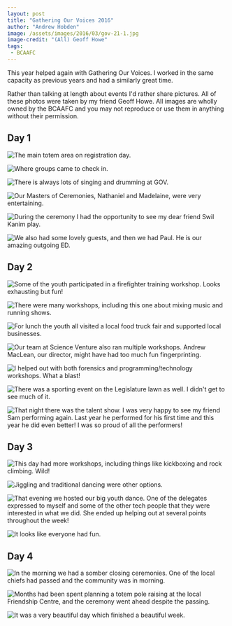 ```yaml
---
layout: post
title: "Gathering Our Voices 2016"
author: "Andrew Hobden"
image: /assets/images/2016/03/gov-21-1.jpg
image-credit: "(All) Geoff Howe"
tags:
 - BCAAFC
---
```


This year helped again with Gathering Our Voices. I worked in the same capacity as previous years and had a similarly great time.

Rather than talking at length about events I'd rather share pictures. All of these photos were taken by my friend Geoff Howe. All images are wholly owned by the BCAAFC and you may not reproduce or use them in anything without their permission.


## Day 1

![The main totem area on registration day.](/assets/images/2016/03/gov-21-2.jpg)

![Where groups came to check in.](/assets/images/2016/03/gov-21-3.jpg)

![There is always lots of singing and drumming at GOV.](/assets/images/2016/03/gov-21-4.jpg)

![Our Masters of Ceremonies, Nathaniel and Madelaine, were very entertaining.](/assets/images/2016/03/gov-21-5.jpg)

![During the ceremony I had the opportunity to see my dear friend Swil Kanim play.](/assets/images/2016/03/gov-21-6.jpg)

![We also had some lovely guests, and then we had Paul. He is our amazing outgoing ED.](/assets/images/2016/03/gov-21-7.jpg)

## Day 2

![Some of the youth participated in a firefighter training workshop. Looks exhausting but fun!](/assets/images/2016/03/gov-22-1.jpg)

![There were many workshops, including this one about mixing music and running shows.](/assets/images/2016/03/gov-22-2.jpg)

![For lunch the youth all visited a local food truck fair and supported local businesses.](/assets/images/2016/03/gov-22-3.jpg)

![Our team at Science Venture also ran multiple workshops. Andrew MacLean, our director, might have had too much fun fingerprinting.](/assets/images/2016/03/gov-22-4.jpg)

![I helped out with both forensics and programming/technology workshops. What a blast!](/assets/images/2016/03/gov-22-5.jpg)

![There was a sporting event on the Legislature lawn as well. I didn't get to see much of it.](/assets/images/2016/03/gov-22-6.jpg)

![That night there was the talent show. I was very happy to see my friend Sam performing again. Last year he performed for his first time and this year he did even better! I was so proud of all the performers!](/assets/images/2016/03/gov-22-7.jpg)


## Day 3

![This day had more workshops, including things like kickboxing and rock climbing. Wild!](/assets/images/2016/03/gov-23-1.jpg)

![Jiggling and traditional dancing were other options.](/assets/images/2016/03/gov-23-2.jpg)

![That evening we hosted our big youth dance. One of the delegates expressed to myself and some of the other tech people that they were interested in what we did. She ended up helping out at several points throughout the week!](/assets/images/2016/03/gov-23-3.jpg)

![It looks like everyone had fun.](/assets/images/2016/03/gov-23-4.jpg)


## Day 4

![In the morning we had a somber closing ceremonies. One of the local chiefs had passed and the community was in morning.](/assets/images/2016/03/gov-24-1.jpg)

![Months had been spent planning a totem pole raising at the local Friendship Centre, and the ceremony went ahead despite the passing.](/assets/images/2016/03/gov-24-2.jpg)

![It was a very beautiful day which finished a beautiful week.](/assets/images/2016/03/gov-24-3.jpg)
